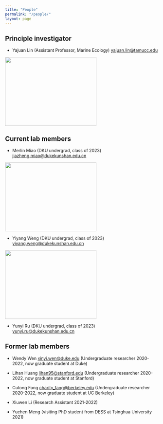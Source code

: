 ```yaml
---
title: "People"
permalink: "/people/"
layout: page
---
```


## Principle investigator
- Yajuan Lin (Assistant Professor, Marine Ecology) <yajuan.lin@tamucc.edu>

<img src="https://sites.duke.edu/yajuanlin/files/2019/10/CREDITS-MAEVA-BARDY-YAJUAN-LIN-BD-1.jpg" width="300" height="225"/>


## Current lab members

- Merlin Miao (DKU undergrad, class of 2023) <jiazheng.miao@dukekunshan.edu.cn>

<img src="https://sites.duke.edu/yajuanlin/files/2021/09/IMG_4980-scaled-e1631180639654.jpg" width="300" height="225"/> 

- Yiyang Weng (DKU undergrad, class of 2023) <yiyang.weng@dukekunshan.edu.cn>

<img src="https://sites.duke.edu/yajuanlin/files/2022/05/IMG_1835-scaled-e1652176046680.jpg" width="300" height="225"/>  

- Yunyi Ru (DKU undergrad, class of 2023) <yunyi.ru@dukekunshan.edu.cn>


## Former lab members

- Wendy Wen <xinyi.wen@duke.edu> (Undergraduate researcher 2020-2022, now graduate student at Duke)

- Lihan Huang <lihan95@stanford.edu> (Undergraduate researcher 2020-2022, now graduate student at Stanford)

- Cutong Fang <charity_fang@berkeley.edu> (Undergraduate researcher 2020-2022, now graduate student at UC Berkeley)

- Xiuwen Li (Research Assistant 2021-2022)

- Yuchen Meng (visiting PhD student from DESS at Tsinghua University 2021)
